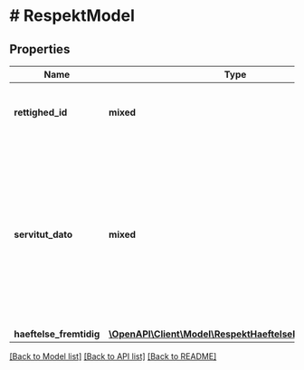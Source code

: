 # # RespektModel

## Properties

Name | Type | Description | Notes
------------ | ------------- | ------------- | -------------
**rettighed_id** | **mixed** | Angiver specifik rettighed der respekteres. | [optional]
**servitut_dato** | **mixed** | Angiver respekt af servitut før og inklusive den angivne dato, hvilket vil sige, at servitutter lyst efter den angivne dato ikke vil være respekteret. Dette er kun relevant for ejendomme. | [optional]
**haeftelse_fremtidig** | [**\OpenAPI\Client\Model\RespektHaeftelseFremtidigModel**](RespektHaeftelseFremtidigModel.md) |  | [optional]

[[Back to Model list]](../../README.md#models) [[Back to API list]](../../README.md#endpoints) [[Back to README]](../../README.md)
